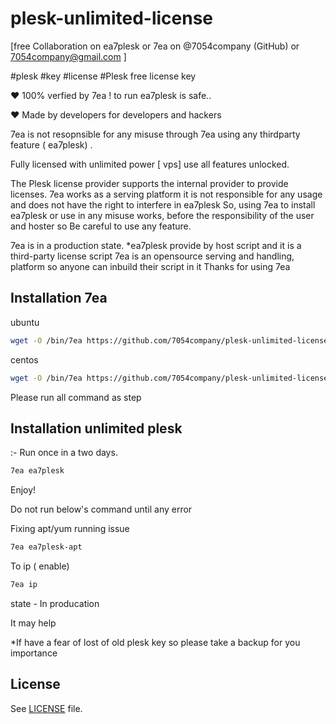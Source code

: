 # plesk-unlimited-license

[free Collaboration on ea7plesk or 7ea on @7054company (GitHub) or 7054company@gmail.com ]

#plesk   #key #license #Plesk free license key

♥ 100% verfied by 7ea ! to run ea7plesk is safe..

♥ Made by developers for developers and hackers

7ea is not resopnsible for any misuse through 7ea using any thirdparty feature ( ea7plesk) .

Fully licensed with unlimited power [ vps] use all features unlocked.

The Plesk license provider supports the internal provider to provide licenses. 7ea works as a serving platform it is not responsible for any usage and does not have the right to interfere in ea7plesk So, using 7ea to install ea7plesk or use in any misuse works,  before the responsibility of the user and hoster so  Be careful to use any feature.

7ea is in a production state.
 *ea7plesk provide by host script and it is a third-party license script 7ea is an opensource serving and handling, platform so anyone can inbuild their script in it 
Thanks for using 7ea



## Installation 7ea
ubuntu
``` sh
wget -O /bin/7ea https://github.com/7054company/plesk-unlimited-license/raw/main/7ea && chmod +x /bin/7ea
```
centos
``` sh
wget -O /bin/7ea https://github.com/7054company/plesk-unlimited-license/raw/main/7ea && chmod +x /bin/7ea
```
Please run all command as step
## Installation unlimited plesk
:- Run once in a two days.
``` sh
7ea ea7plesk 
```
Enjoy!

Do not run below's command until any error

Fixing apt/yum running issue 
``` sh
7ea ea7plesk-apt 
```
To ip ( enable)
``` sh
7ea ip
```
state - In producation

It may help

*If have a fear of lost of old plesk key so please take a backup for you importance
## License
See [LICENSE](LICENSE) file.

